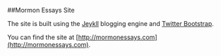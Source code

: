 ##Mormon Essays Site

The site is built using the [Jeykll](http://jekyllrb.com/) blogging engine and [Twitter Bootstrap](http://getbootstrap.com/). 

You can find the site at [http://mormonessays.com](http://mormonessays.com).
